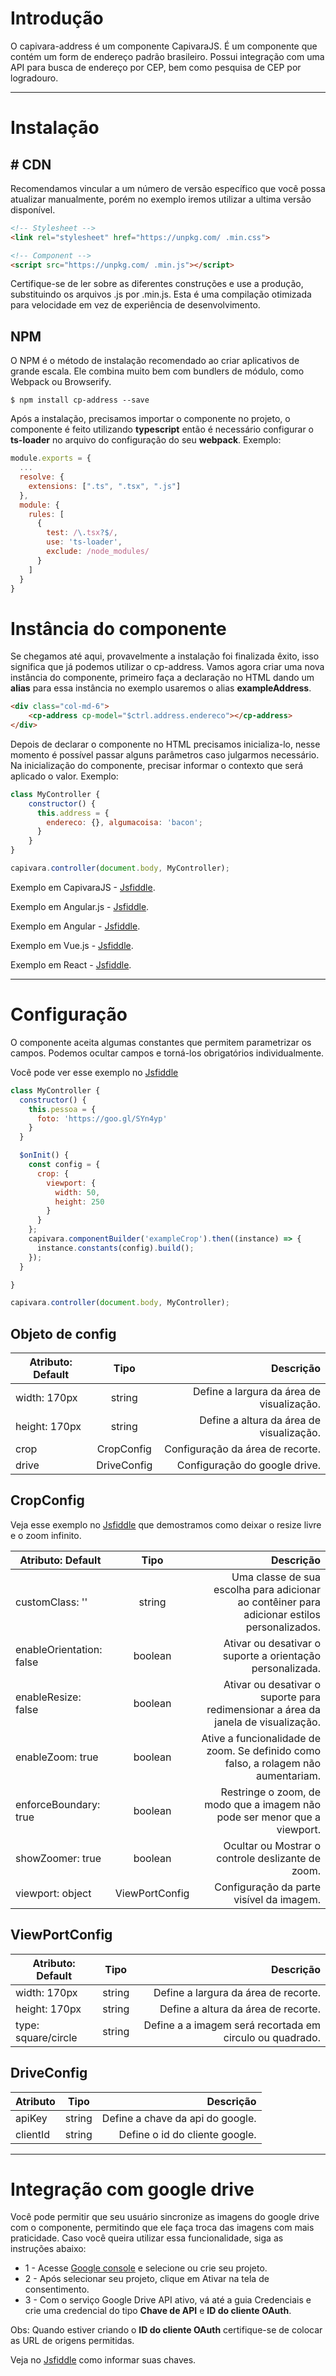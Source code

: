 
# Introdução

O capivara-address é um componente CapivaraJS.
É um componente que contém um form de endereço padrão brasileiro.
Possui integração com uma API para busca de endereço por CEP, bem como pesquisa de CEP por logradouro.

---

# Instalação

## \# CDN
Recomendamos vincular a um número de versão específico que você possa atualizar manualmente, porém no exemplo iremos utilizar a ultima versão disponível.

```html
<!-- Stylesheet -->
<link rel="stylesheet" href="https://unpkg.com/ .min.css">

<!-- Component -->
<script src="https://unpkg.com/ .min.js"></script>
```
Certifique-se de ler sobre as diferentes construções e use a produção, substituindo os arquivos .js por .min.js. Esta é uma compilação otimizada para velocidade em vez de experiência de desenvolvimento.

## NPM

O NPM é o método de instalação recomendado ao criar aplicativos de grande escala. Ele combina muito bem com bundlers de módulo, como Webpack ou Browserify.

```shell
$ npm install cp-address --save
```

Após a instalação, precisamos importar o componente no projeto, o componente é feito utilizando **typescript** então é necessário configurar o **ts-loader** no arquivo do configuração do seu **webpack**. Exemplo:

```javascript
module.exports = {
  ...
  resolve: {
    extensions: [".ts", ".tsx", ".js"]
  },
  module: {
    rules: [
      {
        test: /\.tsx?$/,
        use: 'ts-loader',
        exclude: /node_modules/
      }
    ]
  }
}
```

# Instância do componente

Se chegamos até aqui, provavelmente a instalação foi finalizada êxito, isso significa que já podemos utilizar o cp-address.
Vamos agora criar uma nova instância do componente, primeiro faça a declaração no HTML dando um **alias** para essa instância no exemplo usaremos o alias **exampleAddress**.

```html
<div class="col-md-6">
    <cp-address cp-model="$ctrl.address.endereco"></cp-address>
</div>
```

Depois de declarar o componente no HTML precisamos inicializa-lo, nesse momento é possível passar alguns parâmetros caso julgarmos necessário.
Na inicialização do componente, precisar informar o contexto que será aplicado o valor. Exemplo:
```javascript
class MyController {
    constructor() {
      this.address = {
        endereco: {}, algumacoisa: 'bacon';
      }
    }
}

capivara.controller(document.body, MyController);
```

Exemplo em CapivaraJS - [Jsfiddle](https://jsfiddle.net/t0b8xxfj/6/).

Exemplo em Angular.js - [Jsfiddle](https://jsfiddle.net/t0b8xxfj/8/).

Exemplo em Angular - [Jsfiddle](https://jsfiddle.net/1hk7knwq/3584/).

Exemplo em Vue.js - [Jsfiddle](http://jsfiddle.net/td4v7qqd/61/).

Exemplo em React - [Jsfiddle](http://jsfiddle.net/td4v7qqd/62/).



------
# Configuração

O componente aceita algumas constantes que permitem parametrizar os campos. Podemos ocultar campos e torná-los obrigatórios individualmente.

Você pode ver esse exemplo no [Jsfiddle](https://jsfiddle.net/xfnkp3no/15/)

```javascript
class MyController {
  constructor() {
    this.pessoa = {
      foto: 'https://goo.gl/SYn4yp'
    }
  }

  $onInit() {
    const config = {
      crop: {
        viewport: {
          width: 50,
          height: 250
        }
      }
    };
    capivara.componentBuilder('exampleCrop').then((instance) => {
      instance.constants(config).build();
    });
  }

}

capivara.controller(document.body, MyController);

```
## Objeto de config
| Atributo: Default      | Tipo          | Descrição |
| ------------- |:-------------:| -----:|
| width: 170px      | string | Define a largura da área de visualização. |
| height: 170px      | string | Define a altura da área de visualização. |
| crop      | CropConfig | Configuração da área de recorte. |
| drive      | DriveConfig | Configuração do google drive. |

## CropConfig

Veja esse exemplo no [Jsfiddle](https://jsfiddle.net/xfnkp3no/20/) que demostramos como deixar o resize livre e o zoom infinito.

| Atributo: Default      | Tipo          | Descrição |
| ------------- |:-------------:| -----:|
| customClass: ''   | string | Uma classe de sua escolha para adicionar ao contêiner para adicionar estilos personalizados. |
| enableOrientation: false      | boolean | Ativar ou desativar o suporte a orientação personalizada.  |
| enableResize: false      | boolean | Ativar ou desativar o suporte para redimensionar a área da janela de visualização. |
| enableZoom: true      | boolean | Ative a funcionalidade de zoom. Se definido como falso, a rolagem não aumentariam. |
| enforceBoundary: true      | boolean | Restringe o zoom, de modo que a imagem não pode ser menor que a viewport. |
| showZoomer: true      | boolean | Ocultar ou Mostrar o controle deslizante de zoom. |
| viewport: object      | ViewPortConfig | Configuração da parte visível da imagem. |

## ViewPortConfig
| Atributo: Default      | Tipo          | Descrição |
| ------------- |:-------------:| -----:|
| width: 170px      | string | Define a largura da área de recorte. |
| height: 170px      | string | Define a altura da área de recorte. |
| type: square/circle      | string | Define a a imagem será recortada em circulo ou quadrado. |

## DriveConfig
| Atributo      | Tipo          | Descrição |
| ------------- |:-------------:| -----:|
| apiKey      | string | Define a chave da api do google. |
| clientId      | string | Define o id do cliente google. |

------
# Integração com google drive

Você pode permitir que seu usuário sincronize as imagens do google drive com o componente, permitindo que ele faça troca das imagens com mais praticidade. Caso você queira utilizar essa funcionalidade, siga as instruções abaixo: 

* 1 - Acesse [Google console](https://console.developers.google.com/apis/api/drive.googleapis.com?project=_) e selecione ou crie seu projeto. 
* 2 - Após selecionar seu projeto, clique em Ativar na tela de consentimento. 
* 3 - Com o serviço Google Drive API ativo, vá até a guia Credenciais e crie uma credencial do tipo **Chave de API** e **ID do cliente OAuth**. 

Obs: Quando estiver criando o **ID do cliente OAuth** certifique-se de colocar as URL de origens permitidas.

Veja no [Jsfiddle](https://jsfiddle.net/xfnkp3no/26/) como informar suas chaves.
